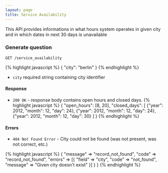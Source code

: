 ```yaml
---
layout: page
title: Service Availability
---
```


This API provides informations in what hours system operates in given city and in which 
dates in next 30 days is unavailable

### Generate question

```
GET /service_availability
```

{% highlight javascript %}
{
  "city": "berlin"
}
{% endhighlight %}

* `city` required string containing city identifier

#### Response

* `200 OK` - response body contains open hours and closed days.
{% highlight javascript %}
{
  "open_hours": [8, 20],
  "closed_days": [
    {"year": 2012, "month": 12, "day": 24},
    {"year": 2012, "month": 12, "day": 24},
    {"year": 2012, "month": 12, "day": 30}
  ]
}
{% endhighlight %}

#### Errors

* `404 Not Found Error` - City could not be found (was not present, was not correct, etc.)

{% highlight javascript %}
{
  "message" => "record_not_found",
      "code" => "record_not_found",
      "errors" => [{
        "field" => "city",
        "code" => "not_found",
        "message" => "Given city doesn't exist"
      }]
  }
}
{% endhighlight %}
